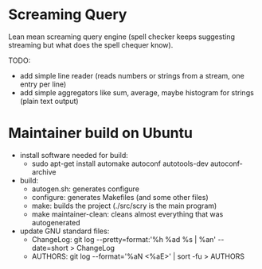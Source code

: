 Screaming Query
===============

Lean mean screaming query engine (spell checker keeps suggesting streaming but what does the spell chequer know).

TODO:
  * add simple line reader (reads numbers or strings from a stream, one entry per line)
  * add simple aggregators like sum, average, maybe histogram for strings (plain text output)

Maintainer build on Ubuntu
==========================

  * install software needed for build:
    * sudo apt-get install automake autoconf autotools-dev autoconf-archive
  * build:
    * autogen.sh: generates configure
    * configure: generates Makefiles (and some other files)
    * make: builds the project (./src/scry is the main program)
    * make maintainer-clean: cleans almost everything that was autogenerated
  * update GNU standard files:
    * ChangeLog: git log --pretty=format:'%h %ad %s | %an' --date=short > ChangeLog
    * AUTHORS: git log --format='%aN <%aE>' | sort -fu > AUTHORS
